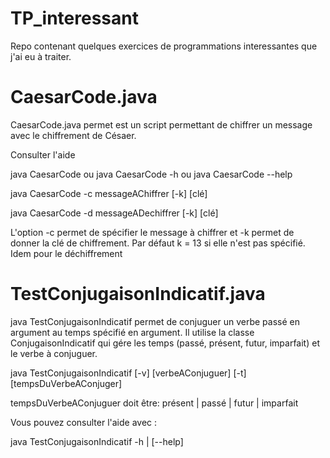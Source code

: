 # TP_interessant
Repo contenant quelques exercices de programmations interessantes que j'ai eu à traiter.

# CaesarCode.java

CaesarCode.java permet est un script permettant de chiffrer un message avec le chiffrement de Césaer.

Consulter l'aide

java CaesarCode ou java CaesarCode -h ou java CaesarCode --help

java CaesarCode -c messageAChiffrer [-k] [clé]
  
java CaesarCode -d messageADechiffrer [-k] [clé]

L'option -c permet de spécifier le message à chiffrer et -k permet de donner la clé de chiffrement. Par défaut k = 13 si elle n'est pas spécifié. Idem pour le déchiffrement

# TestConjugaisonIndicatif.java

java TestConjugaisonIndicatif permet de conjuguer un verbe passé en argument au temps spécifié en argument.
Il utilise la classe ConjugaisonIndicatif qui gére les temps (passé, présent, futur, imparfait) et le verbe à conjuguer.

java TestConjugaisonIndicatif [-v] [verbeAConjuguer] [-t] [tempsDuVerbeAConjuger]

tempsDuVerbeAConjuguer doit être: présent | passé | futur | imparfait

Vous pouvez consulter l'aide avec :

java TestConjugaisonIndicatif -h | [--help]
